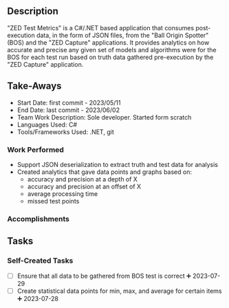 ## Description
"ZED Test Metrics" is a C#/.NET based application that consumes post-execution data, in the form of JSON files, from the "Ball Origin Spotter" (BOS) and the "ZED Capture" applications. It provides analytics on how accurate and precise any given set of models and algorithms were for the BOS for each test run based on truth data gathered pre-execution by the "ZED Capture" application.

## Take-Aways
* Start Date: first commit - 2023/05/11
* End Date: last commit - 2023/06/02
* Team Work Description: Sole developer. Started form scratch
* Languages Used: C#
* Tools/Frameworks Used: .NET, git
### Work Performed
* Support JSON deserialization to extract truth and test data for analysis
* Created analytics that gave data points and graphs based on:
	* accuracy and precision at a depth of X
	* accuracy and precision at an offset of X
	* average processing time
	* missed test points

### Accomplishments


## Tasks

### Self-Created Tasks
- [ ] Ensure that all data to be gathered from BOS test is correct ➕ 2023-07-29
- [ ] Create statistical data points for min, max, and average for certain items ➕ 2023-07-28